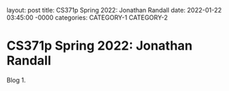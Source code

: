 layout: post
title: CS371p Spring 2022: Jonathan Randall
date: 2022-01-22 03:45:00 -0000
categories: CATEGORY-1 CATEGORY-2

# CS371p Spring 2022: Jonathan Randall

Blog 1.